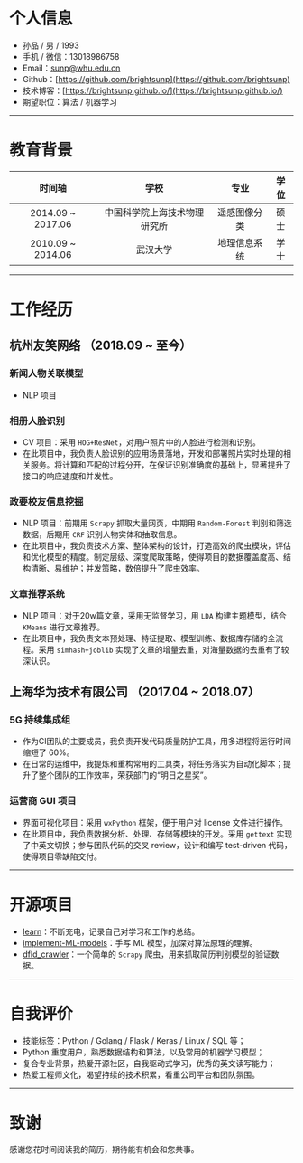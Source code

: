 # 个人信息
- 孙品 / 男 / 1993
- 手机 / 微信：13018986758
- Email：[sunp@whu.edu.cn](mailto:sunp@whu.edu.cn)
- Github：[https://github.com/brightsunp](https://github.com/brightsunp)
- 技术博客：[https://brightsunp.github.io/](https://brightsunp.github.io/)
- 期望职位：算法 / 机器学习

---

# 教育背景
时间轴 | 学校 | 专业 | 学位
:-: | :-: | :-: | :-:
2014.09 ~ 2017.06 | 中国科学院上海技术物理研究所 | 遥感图像分类 | 硕士
2010.09 ~ 2014.06 | 武汉大学 | 地理信息系统 | 学士

---

# 工作经历
## 杭州友笑网络 （2018.09 ~ 至今）
### 新闻人物关联模型
- NLP 项目

### 相册人脸识别
- CV 项目：采用 `HOG+ResNet`，对用户照片中的人脸进行检测和识别。
- 在此项目中，我负责人脸识别的应用场景落地，开发和部署照片实时处理的相关服务。将计算和匹配的过程分开，在保证识别准确度的基础上，显著提升了接口的响应速度和并发性。

### 政要校友信息挖掘
- NLP 项目：前期用 `Scrapy` 抓取大量网页，中期用 `Random-Forest` 判别和筛选数据，后期用 `CRF` 识别人物实体和抽取信息。
- 在此项目中，我负责技术方案、整体架构的设计，打造高效的爬虫模块，评估和优化模型的精度。制定层级、深度爬取策略，使得项目的数据覆盖度高、结构清晰、易维护；并发策略，数倍提升了爬虫效率。

### 文章推荐系统
- NLP 项目：对于20w篇文章，采用无监督学习，用 `LDA` 构建主题模型，结合 `KMeans` 进行文章推荐。
- 在此项目中，我负责文本预处理、特征提取、模型训练、数据库存储的全流程。采用 `simhash+joblib` 实现了文章的增量去重，对海量数据的去重有了较深认识。

## 上海华为技术有限公司 （2017.04 ~ 2018.07）
### 5G 持续集成组
- 作为CI团队的主要成员，我负责开发代码质量防护工具，用多进程将运行时间缩短了 60%。
- 在日常的运维中，我提炼和重构常用的工具类，将任务落实为自动化脚本；提升了整个团队的工作效率，荣获部门的“明日之星奖”。

### 运营商 GUI 项目
- 界面可视化项目：采用 `wxPython` 框架，便于用户对 license 文件进行操作。
- 在此项目中，我负责数据分析、处理、存储等模块的开发。采用 `gettext` 实现了中英文切换；参与团队代码的交叉 review，设计和编写 test-driven 代码，使得项目零缺陷交付。

---

# 开源项目
- [learn](https://github.com/brightsunp/learn)：不断充电，记录自己对学习和工作的总结。
- [implement-ML-models](https://github.com/brightsunp/implement-ML-models)：手写 ML 模型，加深对算法原理的理解。
- [dfld_crawler](https://github.com/brightsunp/dfld_crawler)：一个简单的 `Scrapy` 爬虫，用来抓取简历判别模型的验证数据。

---

# 自我评价
- 技能标签：Python / Golang / Flask / Keras / Linux / SQL 等；
- Python 重度用户，熟悉数据结构和算法，以及常用的机器学习模型；
- 复合专业背景，热爱开源社区，自我驱动式学习，优秀的英文读写能力；
- 热爱工程师文化，渴望持续的技术积累，看重公司平台和团队氛围。

---

# 致谢
感谢您花时间阅读我的简历，期待能有机会和您共事。